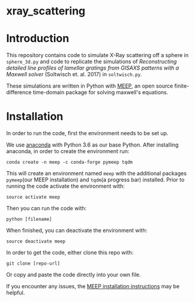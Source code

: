 # xray_scattering

# Introduction
This repository contains code to simulate X-Ray scattering off a sphere in ```sphere_3d.py``` and code to replicate the simulations of *Reconstructing detailed line profiles of lamellar gratings from GISAXS patterns with a Maxwell solver* (Soltwisch et. al. 2017) in ```soltwisch.py```.

These simulations are written in Python with [MEEP](https://meep.readthedocs.io/en/latest/), an open source finite-difference time-domain package for solving maxwell's equations.

# Installation
In order to run the code, first the environment needs to be set up.

We use [anaconda](https://docs.anaconda.com/anaconda/user-guide/faq/#anaconda-faq-35) with Python 3.6 as our base Python.
After installing anaconda, in order to create the environment run:
```
conda create -n meep -c conda-forge pymeep tqdm
```
This will create an environment named ```meep``` with the additional packages ```pymeep```(our MEEP installation) and ```tqdm```(a progress bar) installed. Prior to running the code activate the environment with:
```
source activate meep
```
Then you can run the code with:
```
python [filename]
```
When finished, you can deactivate the environment with:
```
source deactivate meep
```

In order to get the code, either clone this repo with:
```
git clone [repo-url]
```
Or copy and paste the code directly into your own file.

If you encounter any issues, the [MEEP installation instructions](https://meep.readthedocs.io/en/latest/) may be helpful.
